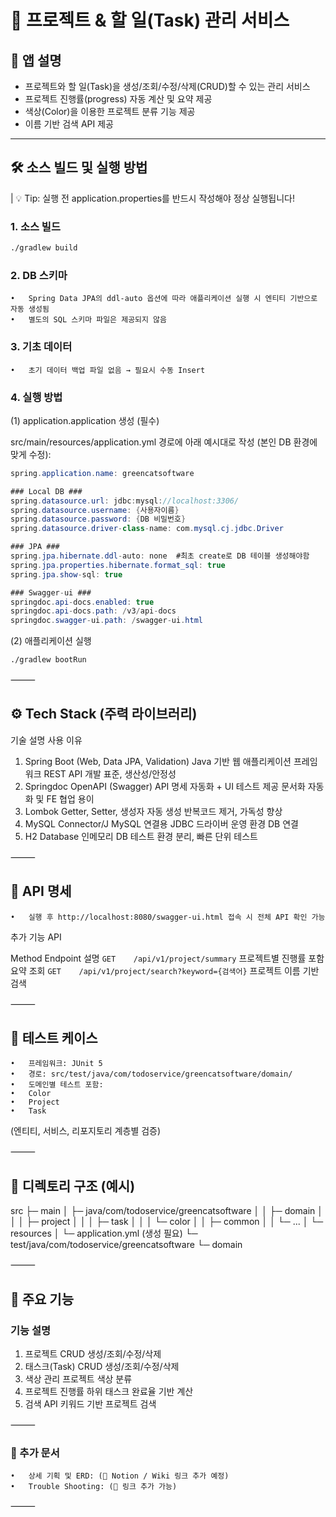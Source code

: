 # 📌 프로젝트 & 할 일(Task) 관리 서비스

## 📖 앱 설명
- 프로젝트와 할 일(Task)을 생성/조회/수정/삭제(CRUD)할 수 있는 관리 서비스
- 프로젝트 진행률(progress) 자동 계산 및 요약 제공
- 색상(Color)을 이용한 프로젝트 분류 기능 제공
- 이름 기반 검색 API 제공

---

## 🛠 소스 빌드 및 실행 방법
| 💡 Tip: 실행 전 application.properties를 반드시 작성해야 정상 실행됩니다!

### 1. 소스 빌드
```bash
./gradlew build
```

### 2. DB 스키마
	•	Spring Data JPA의 ddl-auto 옵션에 따라 애플리케이션 실행 시 엔티티 기반으로 자동 생성됨
	•	별도의 SQL 스키마 파일은 제공되지 않음

### 3. 기초 데이터
	•	초기 데이터 백업 파일 없음 → 필요시 수동 Insert

### 4. 실행 방법

(1) application.application 생성 (필수)

src/main/resources/application.yml 경로에 아래 예시대로 작성 (본인 DB 환경에 맞게 수정):

```java
spring.application.name: greencatsoftware

### Local DB ###
spring.datasource.url: jdbc:mysql://localhost:3306/
spring.datasource.username: {사용자이름}
spring.datasource.password: {DB 비밀번호}
spring.datasource.driver-class-name: com.mysql.cj.jdbc.Driver

### JPA ###
spring.jpa.hibernate.ddl-auto: none  #최초 create로 DB 테이블 생성해야함
spring.jpa.properties.hibernate.format_sql: true
spring.jpa.show-sql: true

### Swagger-ui ###
springdoc.api-docs.enabled: true
springdoc.api-docs.path: /v3/api-docs
springdoc.swagger-ui.path: /swagger-ui.html
```

(2) 애플리케이션 실행
```bash
./gradlew bootRun
```

⸻

## ⚙️ Tech Stack (주력 라이브러리)

기술	설명	사용 이유
1. Spring Boot (Web, Data JPA, Validation)	Java 기반 웹 애플리케이션 프레임워크	REST API 개발 표준, 생산성/안정성
2. Springdoc OpenAPI (Swagger)	API 명세 자동화 + UI 테스트 제공	문서화 자동화 및 FE 협업 용이
3. Lombok	Getter, Setter, 생성자 자동 생성	반복코드 제거, 가독성 향상
4. MySQL Connector/J	MySQL 연결용 JDBC 드라이버	운영 환경 DB 연결
5. H2 Database	인메모리 DB	테스트 환경 분리, 빠른 단위 테스트


⸻

## 🔐 API 명세
	•	실행 후 http://localhost:8080/swagger-ui.html 접속 시 전체 API 확인 가능

추가 기능 API

Method	Endpoint	설명
`GET	/api/v1/project/summary`	프로젝트별 진행률 포함 요약 조회
`GET	/api/v1/project/search?keyword={검색어}`	프로젝트 이름 기반 검색


⸻

## 🧪 테스트 케이스
	•	프레임워크: JUnit 5
	•	경로: src/test/java/com/todoservice/greencatsoftware/domain/
	•	도메인별 테스트 포함:
	•	Color
	•	Project
	•	Task
(엔티티, 서비스, 리포지토리 계층별 검증)

⸻

## 📁 디렉토리 구조 (예시)

src
 ├─ main
 │   ├─ java/com/todoservice/greencatsoftware
 │   │    ├─ domain
 │   │    │    ├─ project
 │   │    │    ├─ task
 │   │    │    └─ color
 │   │    ├─ common
 │   │    └─ ...
 │   └─ resources
 │        └─ application.yml (생성 필요)
 └─ test/java/com/todoservice/greencatsoftware
      └─ domain


⸻

## 🚀 주요 기능

### 기능	설명
1. 프로젝트 CRUD	생성/조회/수정/삭제
2. 태스크(Task) CRUD	생성/조회/수정/삭제
3. 색상 관리	프로젝트 색상 분류
4. 프로젝트 진행률	하위 태스크 완료율 기반 계산
5. 검색 API	키워드 기반 프로젝트 검색


⸻

### 📄 추가 문서
	•	상세 기획 및 ERD: (📘 Notion / Wiki 링크 추가 예정)
	•	Trouble Shooting: (🔗 링크 추가 가능)

⸻
